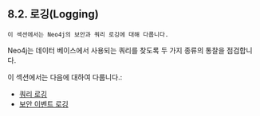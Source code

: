 
## 8.2. 로깅(Logging)

```
이 섹션에서는 Neo4j의 보안과 쿼리 로깅에 대해 다룹니다. 
```

Neo4j는 데이터 베이스에서 사용되는 쿼리를 찾도록 두 가지 종류의 통찰을 점검합니다. 


이 섹션에서는 다음에 대하여 다룹니다.:

+ [쿼리 로깅]("https://neo4j.com/docs/operations-manual/current/monitoring/logging/query-logging/")
+ [보안 이벤트 로깅]("https://neo4j.com/docs/operations-manual/current/monitoring/logging/security-events-logging/")